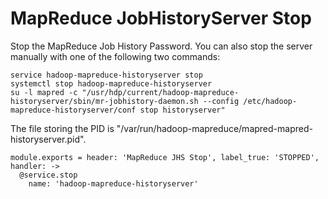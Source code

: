 
# MapReduce JobHistoryServer Stop

Stop the MapReduce Job History Password. You can also stop the server manually
with one of the following two commands:

```
service hadoop-mapreduce-historyserver stop
systemctl stop hadoop-mapreduce-historyserver
su -l mapred -c "/usr/hdp/current/hadoop-mapreduce-historyserver/sbin/mr-jobhistory-daemon.sh --config /etc/hadoop-mapreduce-historyserver/conf stop historyserver"
```

The file storing the PID is "/var/run/hadoop-mapreduce/mapred-mapred-historyserver.pid".

    module.exports = header: 'MapReduce JHS Stop', label_true: 'STOPPED', handler: ->
      @service.stop
        name: 'hadoop-mapreduce-historyserver'
